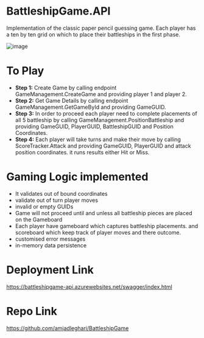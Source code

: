# BattleshipGame.API

Implementation of the classic paper pencil guessing game. Each player has a ten by ten grid on which to place their battleships in the first phase.

![image](https://user-images.githubusercontent.com/34026211/128033537-c10df1de-f81b-4c8b-87e1-5b420e88f135.png)

# To Play
- **Step 1:** Create Game by calling endpoint GameManagement.CreateGame and providing player 1 and player 2.
- **Step 2:** Get Game Details by calling endpoint GameManagement.GetGameById and providing GameGUID.
- **Step 3:** In order to proceed each player need to complete placements of all 5 battleship by calling GameManagement.PositionBattleship and providing GameGUID, PlayerGUID, BattleshipGUID and Position Coordinates.
- **Step 4:** Each player will take turns and make their move by calling ScoreTracker.Attack and providing GameGUID, PlayerGUID and attack position coordinates. it runs results either Hit or Miss.

# Gaming Logic implemented
- It validates out of bound coordinates
- validate out of turn player moves
- invalid or empty GUIDs
- Game will not proceed until and unless all battleship pieces are placed on the Gameboard
- Each player have gameboard which captures battleship placements. and scoreboard which keep track of player moves and there outcome.
- customised error messages
- in-memory data persistence

# Deployment Link
https://battleshipgame-api.azurewebsites.net/swagger/index.html

# Repo Link
https://github.com/amjadleghari/BattleshipGame
